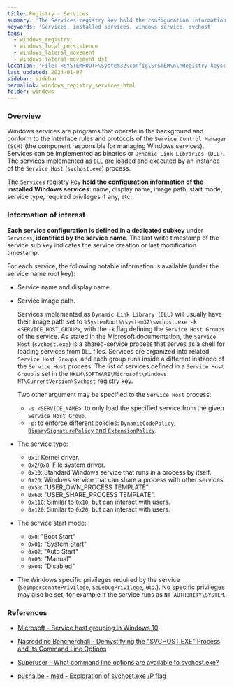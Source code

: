 ```yaml
---
title: Registry - Services
summary: 'The Services registry key hold the configuration information of the installed Windows services.\n\nInformation of interest, for each service: service name and display name, image or DLL path, service type, service start mode, and eventual Windows privileges required.\n\nThe timestamp of a service creation, or last configuration update, can be deduced from the last write timestamp of its registry key.'
keywords: 'Services, installed services, windows service, svchost'
tags:
  - windows_registry
  - windows_local_persistence
  - windows_lateral_movement
  - windows_lateral_movement_dst
location: 'File: <SYSTEMROOT>\System32\config\SYSTEM\n\nRegistry keys: HKLM\SYSTEM\CurrentControlSet\Services\<SERVICE_NAME>'
last_updated: 2024-01-07
sidebar: sidebar
permalink: windows_registry_services.html
folder: windows
---
```


### Overview

Windows services are programs that operate in the background and conform to the
interface rules and protocols of the `Service Control Manager (SCM)` (the
component responsible for managing Windows services). Services can be
implemented as binaries or `Dynamic Link Libraries (DLL)`. The services
implemented as `DLL` are loaded and executed by an instance of the
`Service Host` (`svchost.exe`) process.

The `Services` registry key **hold the configuration information of the
installed Windows services**: name, display name, image path, start mode,
service type, required privileges if any, etc.

### Information of interest

**Each service configuration is defined in a dedicated subkey** under
`Services`, **identified by the service name**. The last write timestamp of the
service sub key indicates the service creation or last modification timestamp.

For each service, the following notable information is available (under the
service name root key):

  - Service name and display name.

  - Service image path.

    Services implemented as `Dynamic Link Library (DLL)` will usually have
    their image path set to
    `%SystemRoot%\system32\svchost.exe -k <SERVICE_HOST_GROUP>`,
    with the `-k` flag defining the `Service Host Groups` of the service.
    As stated in the Microsoft documentation, the `Service Host`
    (`svchost.exe`) is a shared-service process that serves as a shell for
    loading services from `DLL` files. Services are organized into related
    `Service Host Groups`, and each group runs inside a different instance of
    the `Service Host` process.
    The list of services defined in a `Service Host Group` is set in the
    `HKLM\SOFTWARE\Microsoft\Windows NT\CurrentVersion\Svchost` registry key.

    Two other argument may be specified to the `Service Host` process:
      - `-s <SERVICE_NAME>`: to only load the specified service from the
        given `Service Host Group`.
      - `-p`: [to enforce different policies: `DynamicCodePolicy`,
        `BinarySignaturePolicy` and `ExtensionPolicy`](https://pusha.be/index.php/2020/05/07/exploration-of-svchost-exe-p-flag/).

  - The service type:
    - `0x1`: Kernel driver.
    - `0x2`/`0x8`: File system driver.
    - `0x10`: Standard Windows service that runs in a process by itself.
    - `0x20`: Windows service that can share a process with other services.
    - `0x50`: "USER_OWN_PROCESS TEMPLATE".
    - `0x60`: "USER_SHARE_PROCESS TEMPLATE".
    - `0x110`: Similar to `0x10`, but can interact with users.
    - `0x120`: Similar to `0x20`, but can interact with users.

 - The service start mode:
   - `0x0`: "Boot Start"
   - `0x01`: "System Start"
   - `0x02`: "Auto Start"
   - `0x03`: "Manual"
   - `0x04`: "Disabled"

  - The Windows specific privileges required by the service
    (`SeImpersonatePrivilege`, `SeDebugPrivilege`, etc.). No specific
    privileges may also be set, for example if the service runs as
    `NT AUTHORITY\SYSTEM`.

### References

  - [Microsoft - Service host grouping in Windows 10](https://learn.microsoft.com/en-us/windows/application-management/svchost-service-refactoring)

  - [Nasreddine Bencherchali - Demystifying the "SVCHOST.EXE" Process and Its Command Line Options](https://nasbench.medium.com/demystifying-the-svchost-exe-process-and-its-command-line-options-508e9114e747)

  - [Superuser - What command line options are available to svchost.exe?](https://superuser.com/questions/391864/what-command-line-options-are-available-to-svchost-exe)

  - [pusha.be - med - Exploration of svchost.exe /P flag](https://pusha.be/index.php/2020/05/07/exploration-of-svchost-exe-p-flag/)
